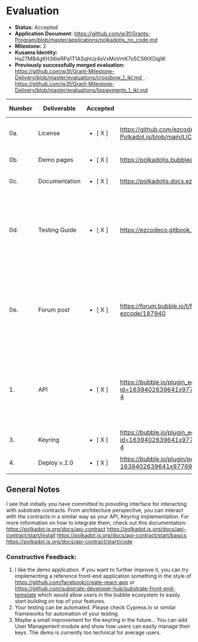 # Evaluation

- **Status:** Accepted
- **Application Document:** https://github.com/w3f/Grants-Program/blob/master/applications/polkadotjs_no_code.md
- **Milestone:** 2
- **Kusama Identity:** Ha27MB4gKH36ieRPa1T1ASqhUz4sVxMoVmK7o5CS6tXDqjW
- **Previously successfully merged evaluation:** https://github.com/w3f/Grant-Milestone-Delivery/blob/master/evaluations/crossbow_1_jkl.md , https://github.com/w3f/Grant-Milestone-Delivery/blob/master/evaluations/lippayments_1_jkl.md

| Number | Deliverable   | Accepted                 | Link                                                                           | Evaluation Notes                                                                                                                            |
| ------ | ------------- | ------------------------ | ------------------------------------------------------------------------------ | ------------------------------------------------------------------------------------------------------------------------------------------- |
| 0a.    | License       | <ul><li>[ X ] </li></ul> | https://github.com/ezcodeco/Bubble-Plugin-Polkadot.js/blob/main/LICENSE        | Could you also add the license to the plugin description?                                                                                   |
| 0b.    | Demo pages    | <ul><li>[ X ] </li></ul> | https://polkadotjs.bubbleapps.io/version-test/                                 | Good job!                                                                                                                                   |
| 0c.    | Documentation | <ul><li>[ X ] </li></ul> | https://polkadotjs.docs.ezcodeplugins.com/installation                         | Satisfactory                                                                                                                                |
| 0d.    | Testing Guide | <ul><li>[ X ] </li></ul> | https://ezcodeco.gitbook.io/polkadot-testing-guide/                            | It seems that the way to test is to install your plugins. For a better way to test see point 2 in the Constructive Feedback section bellow. |
| 0e.    | Forum post    | <ul><li>[ X ] </li></ul> | https://forum.bubble.io/t/free-plugin-polkadot-js-by-ezcode/187940             | Oops! That page doesn’t exist or is private. You have included the wrong link in your evaluation document. Please correct it.               |
| 1.     | API           | <ul><li>[ X ] </li></ul> | https://bubble.io/plugin_editor?id=1639402639641x977692461648052200&tab=tabs-4 | I see that you can connect to wss://westend-rpc.polkadot.io. Good job. How hard it is to extend the API, for example to query extrinsics?   |
| 3.     | Keyring       | <ul><li>[ X ] </li></ul> | https://bubble.io/plugin_editor?id=1639402639641x977692461648052200&tab=tabs-4 |                                                                                                                                             |
| 4.     | Deploy v.2.0  | <ul><li>[ X ] </li></ul> | https://bubble.io/plugin/polkadotjs-1639402639641x977692461648052200           |                                                                                                                                             |

## General Notes

I see that initially you have committed to providing interface for interacting with substrate contracts.
From architecture perspective, you can interact with the contracts in a similar way as your API, Keyring implementation. For more information on how to integrate them, check out this documentation:
https://polkadot.js.org/docs/api-contract
https://polkadot.js.org/docs/api-contract/start/install
https://polkadot.js.org/docs/api-contract/start/basics
https://polkadot.js.org/docs/api-contract/start/code

### Constructive Feedback:

1. I like the demo application. If you want to further improve it, you can try implementing a reference front-end application something in the style of https://github.com/facebook/create-react-app or https://github.com/substrate-developer-hub/substrate-front-end-template which would allow users in the bubble ecosystem to easily start building on top of your features.
2. Your testing can be automated. Please check Cypress.io or similar frameworks for automation of your testing.
3. Maybe a small improvement for the keyring in the future... You can add User Management module and show how users can easily manage their keys. The demo is currently too technical for average users.
